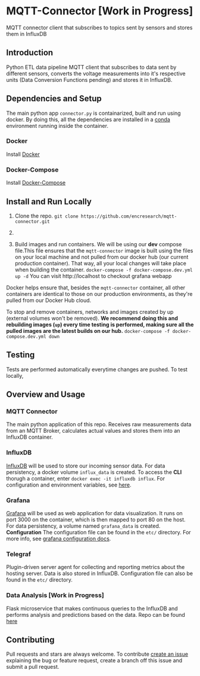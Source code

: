 # MQTT-Connector [Work in Progress]
MQTT connector client that subscribes to topics sent by sensors and stores them in InfluxDB

## Introduction
Python ETL data pipeline MQTT client that subscribes to data sent by different sensors, converts the voltage measurements into it's respective units (Data Conversion Functions pending) and stores it in InfluxDB.  

## Dependencies and Setup
The main python app ```connector.py``` is containarized, built and run using docker. By doing this, all the dependencies are installed in a [conda](https://conda.io/docs/) environment running inside the container.

### Docker
Install [Docker](https://docs.docker.com/install/) 

### Docker-Compose
Install [Docker-Compose](https://docs.docker.com/compose/install/)

## Install and Run Locally
1. Clone the repo.
    ```git clone https://github.com/encresearch/mqtt-connector.git```

2. 

3. Build images and run containers. 
     We will be using our **dev** compose file.This file ensures that the ```mqtt-connector``` image is built using the files on your local machine and not pulled from our docker hub (our current production container). That way, all your local changes will take place when building the container.
    ```docker-compose -f docker-compose.dev.yml up -d```
    You can visit http://localhost to checkout grafana webapp

Docker helps ensure that, besides the ```mqtt-connector``` container, all other containers are identical to those on our production environments, as they're pulled from our Docker Hub cloud.

To stop and remove containers, networks and images created by up (external volumes won't be removed). **We recommend doing this and rebuilding images (```up```) every time testing is performed, making sure all the pulled images are the latest builds on our hub.**
```docker-compose -f docker-compose.dev.yml down```

## Testing
Tests are performed automatically everytime changes are pushed. To test locally, 

## Overview and Usage
### MQTT Connector
The main python application of this repo. Receives raw measurements data from an MQTT Broker, calculates actual values and stores them into an InfluxDB container.
### InfluxDB
[InfluxDB](https://www.influxdata.com/) will be used to store our incoming sensor data. For data persistency, a docker volume ```influx_data``` is created. To access the **CLI** thorugh a container, enter ```docker exec -it influxdb influx```. For configuration and environment variables, see [here](https://hub.docker.com/_/influxdb/).
### Grafana
[Grafana](https://grafana.com/) will be used as web application for data visualization. It runs on port 3000 on the container, which is then mapped to port 80 on the host. For data persistency, a volume named ```grafana_data``` is created.
**Configuration**
The configuration file can be found in the ```etc/``` directory. For more info, see [grafana configuration docs](http://docs.grafana.org/installation/configuration/).
### Telegraf
Plugin-driven server agent for collecting and reporting metrics about the hosting server. Data is also stored in InfluxDB. Configuration file can also be found in the ```etc/``` directory.
### Data Analysis [Work in Progress]
Flask microservice that makes continuous queries to the InfluxDB and performs analysis and predictions based on the data. Repo can be found [here](https://github.com/encresearch/data-analysis)

## Contributing
Pull requests and stars are always welcome. To contribute [create an issue](https://github.com/encresearch/data-assimilation/issues) explaining the bug or feature request, create a branch off this issue and submit a pull request.